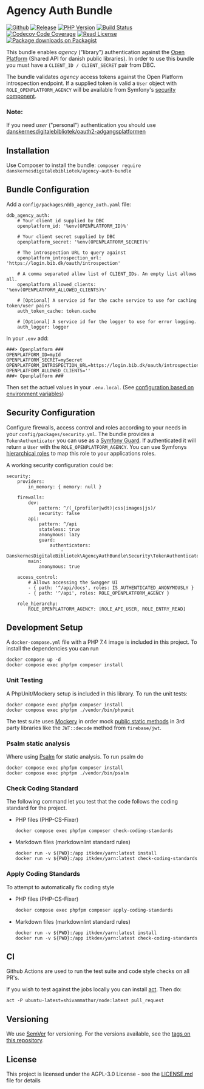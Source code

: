 # Agency Auth Bundle

[![Github](https://img.shields.io/badge/source-danskernesdigitalebibliotek/agency--auth--bundle-blue?style=flat-square)](https://github.com/danskernesdigitalebibliotek/agency-auth-bundle)
[![Release](https://img.shields.io/packagist/v/danskernesdigitalebibliotek/agency-auth-bundle.svg?style=flat-square&label=release)](https://packagist.org/packages/danskernesdigitalebibliotek/agency-auth-bundle)
[![PHP Version](https://img.shields.io/packagist/php-v/danskernesdigitalebibliotek/agency-auth-bundle.svg?style=flat-square&colorB=%238892BF)](https://www.php.net/downloads)
[![Build Status](https://img.shields.io/github/workflow/status/danskernesdigitalebibliotek/agency-auth-bundle/Test%20%26%20Code%20Style%20Review?label=CI&logo=github&style=flat-square)](https://github.com/danskernesdigitalebibliotek/agency-auth-bundle/actions?query=workflow%3A%22Test+%26+Code+Style+Review%22)
[![Codecov Code Coverage](https://img.shields.io/codecov/c/gh/danskernesdigitalebibliotek/agency-auth-bundle?label=codecov&logo=codecov&style=flat-square)](https://codecov.io/gh/danskernesdigitalebibliotek/agency-auth-bundle)
[![Read License](https://img.shields.io/packagist/l/danskernesdigitalebibliotek/agency-auth-bundle.svg?style=flat-square&colorB=darkcyan)](https://github.com/danskernesdigitalebibliotek/agency-auth-bundle/blob/master/LICENSE.txt)
[![Package downloads on Packagist](https://img.shields.io/packagist/dt/danskernesdigitalebibliotek/agency-auth-bundle.svg?style=flat-square&colorB=darkmagenta)](https://packagist.org/packages/danskernesdigitalebibliotek/agency-auth-bundle/stats)


This bundle enables _agency_ ("library") authentication against the [Open Platform](https://openplatform.dbc.dk/v3/) (Shared API for
danish public libraries). In order to use this bundle you must have a `CLIENT_ID / CLIENT_SECRET` pair from DBC.

The bundle validates _agency_ access tokens against the Open Platform introspection endpoint. If a supplied token is 
valid a `User` object with `ROLE_OPENPLATFORM_AGENCY` will be available from Symfony's [security component](https://symfony.com/doc/4.4/security.html#b-fetching-the-user-from-a-service).  

### Note:
If you need _user_ ("personal") authentication you should use [danskernesdigitalebibliotek/oauth2-adgangsplatformen](https://github.com/danskernesdigitalebibliotek/oauth2-adgangsplatformen) 

## Installation

Use Composer to install the bundle: `composer require danskernesdigitalebibliotek/agency-auth-bundle`

## Bundle Configuration

Add a `config/packages/ddb_agency_auth.yaml` file:

```
ddb_agency_auth:
    # Your client id supplied by DBC
    openplatform_id: '%env(OPENPLATFORM_ID)%'
    
    # Your client secret supplied by DBC
    openplatform_secret: '%env(OPENPLATFORM_SECRET)%'
    
    # The introspection URL to query against
    openplatform_introspection_url: 'https://login.bib.dk/oauth/introspection'
    
    # A comma separated allow list of CLIENT_IDs. An empty list allows all.
    openplatform_allowed_clients: '%env(OPENPLATFORM_ALLOWED_CLIENTS)%'

    # [Optional] A service id for the cache service to use for caching token/user pairs 
    auth_token_cache: token.cache

    # [Optional] A service id for the logger to use for error logging.
    auth_logger: logger
```

In your `.env` add:

```
###> Openplatform ###
OPENPLATFORM_ID=myId
OPENPLATFORM_SECRET=mySecret
OPENPLATFORM_INTROSPECTION_URL=https://login.bib.dk/oauth/introspection
OPENPLATFORM_ALLOWED_CLIENTS=''
###< Openplatform ###
```

Then set the actuel values in your `.env.local`. (See [configuration based on environment variables](https://symfony.com/doc/current/configuration.html#configuration-based-on-environment-variables)) 


## Security Configuration

Configure firewalls, access control and roles according to your needs in your `config/packages/security.yml`. 
The bundle provides a `TokenAuthenticator` you can use as a [Symfony Guard](https://symfony.com/doc/4.4/security/guard_authentication.html).
If authenticated it will return a `User` with the `ROLE_OPENPLATFORM_AGENCY`. You can use Symfonys [hierarchical roles](https://symfony.com/doc/4.4/security.html#hierarchical-roles)
to map this role to your applications roles.

A working security configuration could be:
```
security:
    providers:
        in_memory: { memory: null }

    firewalls:
        dev:
            pattern: ^/(_(profiler|wdt)|css|images|js)/
            security: false
        api:
            pattern: ^/api
            stateless: true
            anonymous: lazy
            guard:
                authenticators:
                    - DanskernesDigitaleBibliotek\AgencyAuthBundle\Security\TokenAuthenticator
        main:
            anonymous: true

    access_control:
        # Allows accessing the Swagger UI
        - { path: '^/api/docs', roles: IS_AUTHENTICATED_ANONYMOUSLY }
        - { path: '^/api', roles: ROLE_OPENPLATFORM_AGENCY }

    role_hierarchy:
        ROLE_OPENPLATFORM_AGENCY: [ROLE_API_USER, ROLE_ENTRY_READ]
```

## Development Setup

A `docker-compose.yml` file with a PHP 7.4 image is included in this project.
To install the dependencies you can run

```shell
docker compose up -d
docker compose exec phpfpm composer install
```

### Unit Testing

A PhpUnit/Mockery setup is included in this library. To run the unit tests:

```shell
docker compose exec phpfpm composer install
docker compose exec phpfpm ./vendor/bin/phpunit
```

The test suite uses [Mockery](https://github.com/mockery/mockery) in order mock
[public static methods](http://docs.mockery.io/en/latest/reference/public_static_properties.html?highlight=static)
in 3rd party libraries like the `JWT::decode` method from `firebase/jwt`.

### Psalm static analysis

Where using [Psalm](https://psalm.dev/) for static analysis. To run
psalm do

```shell
docker compose exec phpfpm composer install
docker compose exec phpfpm ./vendor/bin/psalm
```

### Check Coding Standard

The following command let you test that the code follows
the coding standard for the project.

* PHP files (PHP-CS-Fixer)

    ```shell
    docker compose exec phpfpm composer check-coding-standards
    ```

* Markdown files (markdownlint standard rules)

    ```shell
    docker run -v ${PWD}:/app itkdev/yarn:latest install
    docker run -v ${PWD}:/app itkdev/yarn:latest check-coding-standards
    ```

### Apply Coding Standards

To attempt to automatically fix coding style

* PHP files (PHP-CS-Fixer)

    ```sh
    docker compose exec phpfpm composer apply-coding-standards
    ```

* Markdown files (markdownlint standard rules)

    ```shell
    docker run -v ${PWD}:/app itkdev/yarn:latest install
    docker run -v ${PWD}:/app itkdev/yarn:latest check-coding-standards
    ```

## CI

Github Actions are used to run the test suite and code style checks on all PR's.

If you wish to test against the jobs locally you can install [act](https://github.com/nektos/act).
Then do:

```shell
act -P ubuntu-latest=shivammathur/node:latest pull_request
```

## Versioning

We use [SemVer](http://semver.org/) for versioning.
For the versions available, see the
[tags on this repository](https://github.com/itk-dev/openid-connect/tags).

## License

This project is licensed under the AGPL-3.0 License - see the
[LICENSE.md](LICENSE.md) file for details